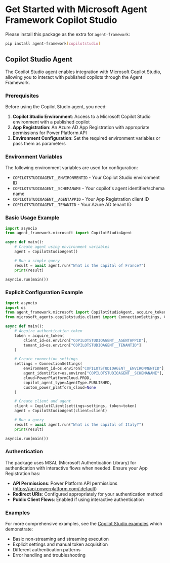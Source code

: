 # Get Started with Microsoft Agent Framework Copilot Studio

Please install this package as the extra for `agent-framework`:

```bash
pip install agent-framework[copilotstudio]
```

## Copilot Studio Agent

The Copilot Studio agent enables integration with Microsoft Copilot Studio, allowing you to interact with published copilots through the Agent Framework.

### Prerequisites

Before using the Copilot Studio agent, you need:

1. **Copilot Studio Environment**: Access to a Microsoft Copilot Studio environment with a published copilot
2. **App Registration**: An Azure AD App Registration with appropriate permissions for Power Platform API
3. **Environment Configuration**: Set the required environment variables or pass them as parameters

### Environment Variables

The following environment variables are used for configuration:

- `COPILOTSTUDIOAGENT__ENVIRONMENTID` - Your Copilot Studio environment ID
- `COPILOTSTUDIOAGENT__SCHEMANAME` - Your copilot's agent identifier/schema name
- `COPILOTSTUDIOAGENT__AGENTAPPID` - Your App Registration client ID
- `COPILOTSTUDIOAGENT__TENANTID` - Your Azure AD tenant ID

### Basic Usage Example

```python
import asyncio
from agent_framework.microsoft import CopilotStudioAgent

async def main():
    # Create agent using environment variables
    agent = CopilotStudioAgent()

    # Run a simple query
    result = await agent.run("What is the capital of France?")
    print(result)

asyncio.run(main())
```

### Explicit Configuration Example

```python
import asyncio
import os
from agent_framework.microsoft import CopilotStudioAgent, acquire_token
from microsoft_agents.copilotstudio.client import ConnectionSettings, CopilotClient, PowerPlatformCloud, AgentType

async def main():
    # Acquire authentication token
    token = acquire_token(
        client_id=os.environ["COPILOTSTUDIOAGENT__AGENTAPPID"],
        tenant_id=os.environ["COPILOTSTUDIOAGENT__TENANTID"]
    )

    # Create connection settings
    settings = ConnectionSettings(
        environment_id=os.environ["COPILOTSTUDIOAGENT__ENVIRONMENTID"],
        agent_identifier=os.environ["COPILOTSTUDIOAGENT__SCHEMANAME"],
        cloud=PowerPlatformCloud.PROD,
        copilot_agent_type=AgentType.PUBLISHED,
        custom_power_platform_cloud=None
    )

    # Create client and agent
    client = CopilotClient(settings=settings, token=token)
    agent = CopilotStudioAgent(client=client)

    # Run a query
    result = await agent.run("What is the capital of Italy?")
    print(result)

asyncio.run(main())
```

### Authentication

The package uses MSAL (Microsoft Authentication Library) for authentication with interactive flows when needed. Ensure your App Registration has:

- **API Permissions**: Power Platform API permissions (https://api.powerplatform.com/.default)
- **Redirect URIs**: Configured appropriately for your authentication method
- **Public Client Flows**: Enabled if using interactive authentication

### Examples

For more comprehensive examples, see the [Copilot Studio examples](https://github.com/microsoft/agent-framework/tree/main/python/samples/getting_started/agents/copilotstudio/) which demonstrate:

- Basic non-streaming and streaming execution
- Explicit settings and manual token acquisition
- Different authentication patterns
- Error handling and troubleshooting
